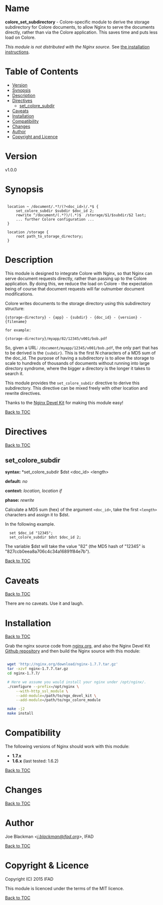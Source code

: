 Name
====

**colore_set_subdirectory** - Colore-specific module to derive the storage subdirectory for Colore documents, to allow Nginx to serve the documents directly, rather than via the Colore application. This saves time and puts less load on Colore.

*This module is not distributed with the Nginx source.* See [the installation instructions](#installation).

Table of Contents
=================
* [Version](#version)
* [Synopsis](#synopsis)
* [Description](#description)
* [Directives](#directives)
    * [set_colore_subdir](#set_colore_subdir)
* [Caveats](#caveats)
* [Installation](#installation)
* [Compatibility](#compatibility)
* [Changes](#changes)
* [Author](#author)
* [Copyright and Licence](#copyright--licence)


Version
=======

v1.0.0

Synopsis
========

```nginx

 location ~ /document/.*?/(?<doc_id>)/.*$ {
     set_colore_subdir $subdir $doc_id 2;
     rewrite ^/document/(.*?)/(.*)$  /storage/$1/$subdir/$2 last;
     ... further Colore configuration ...
 }

 location /storage {
     root path_to_storage_directory;
 }
```

Description
===========

This module is designed to integrate Colore with Nginx, so that Nginx can serve document requests directly, rather than passing up to the Colore application.
By doing this, we reduce the load on Colore - the expectation being of course that document requests will far outnumber document modifications.

Colore writes documents to the storage directory using this subdirectory structure:

    {storage-directory} - {app} - {subdir} - {doc_id} - {version} - {filename}
    
    for example:
    
    {storage-directory}/myapp/82/12345/v001/bob.pdf

So, given a URL: <code>/document/myapp/12345/v001/bob.pdf</code>, the only part that has to be derived is the <code>{subdir}</code>. This is the first N
characters of a MD5 sum of the doc_id. The purpose of having a subdirectory is to allow the storage to scale to hundreds of thousands of documents without
running into large directory syndrome, where the bigger a directory is the longer it takes to search it.

This module provides the <code>set_colore_subdir</code> directive to derive this subdirectory. This directive can be mixed freely with other location and rewrite directives.

Thanks to the [Nginx Devel Kit](https://github.com/simpl/ngx_devel_kit) for making this module easy!

[Back to TOC](#table-of-contents)

Directives
==========

[Back to TOC](#table-of-contents)

set_colore_subdir
-----------------
**syntax:** *set_colore_subdir $dst &lt;doc_id&gt; &lt;length&gt;

**default:** *no*

**context:** *location, location if*

**phase:** *rewrite*

Calculate a MD5 sum (hex) of the argument `<doc_id>`, take the first `<length>` characters and assign it to $dst.

In the following example.

```nginx
  set $doc_id "12345";
  set_colore_subdir $dst $doc_id 2;
```

The variable $dst will take the value "82" (the MD5 hash of "12345" is "827ccb0eea8a706c4c34a16891f84e7b").

[Back to TOC](#table-of-contents)

Caveats
=======

[Back to TOC](#table-of-contents)

There are no caveats. Use it and laugh.

Installation
============

[Back to TOC](#table-of-contents)

Grab the nginx source code from [nginx.org](http://nginx.org/), and also the Nginx Devel Kit [Github repository](https://github.com/simpl/ngx_devel_kit)
and then build the Nginx source with this module:

```bash

 wget 'http://nginx.org/download/nginx-1.7.7.tar.gz'
 tar -xzvf nginx-1.7.7.tar.gz
 cd nginx-1.7.7/

 # Here we assume you would install your nginx under /opt/nginx/.
 ./configure --prefix=/opt/nginx \
     --with-http_ssl_module \
     --add-module=/path/to/ngx_devel_kit \
     --add-module=/path/to/ngx_colore_module

 make -j2
 make install
```

Compatibility
=============

The following versions of Nginx should work with this module:

* **1.7.x**
* **1.6.x**                      (last tested: 1.6.2)

[Back to TOC](#table-of-contents)

Changes
=======

[Back to TOC](#table-of-contents)

Author
======

Joe Blackman *&lt;j.blackman@ifad.org&gt;*, IFAD

[Back to TOC](#table-of-contents)

Copyright & Licence
===================

Copyright (C) 2015 IFAD

This module is licenced under the terms of the MIT licence.

[Back to TOC](#table-of-contents)
